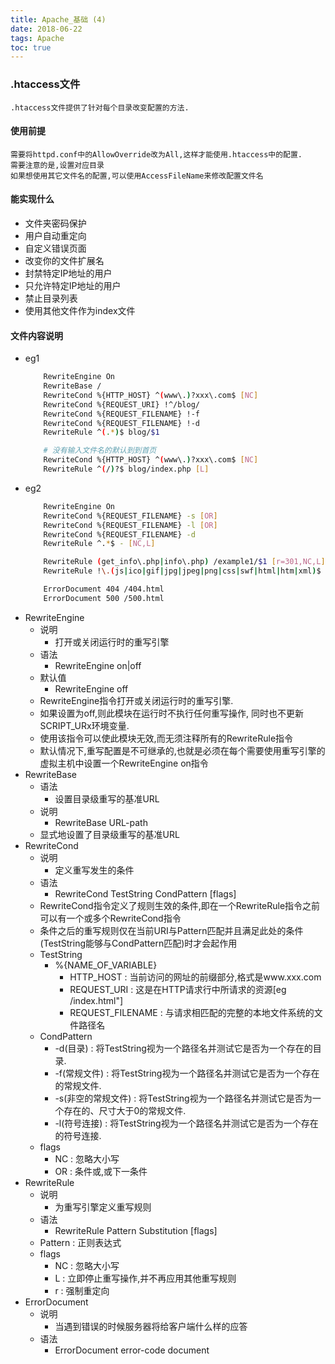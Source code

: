 ```yaml
---
title: Apache_基础 (4)
date: 2018-06-22
tags: Apache
toc: true
---
```


### .htaccess文件
    .htaccess文件提供了针对每个目录改变配置的方法.

<!-- more -->

#### 使用前提
    需要将httpd.conf中的AllowOverride改为All,这样才能使用.htaccess中的配置.
    需要注意的是,设置对应目录
    如果想使用其它文件名的配置,可以使用AccessFileName来修改配置文件名

#### 能实现什么
- 文件夹密码保护
- 用户自动重定向
- 自定义错误页面
- 改变你的文件扩展名
- 封禁特定IP地址的用户
- 只允许特定IP地址的用户
- 禁止目录列表
- 使用其他文件作为index文件

#### 文件内容说明
- eg1
    ```bash
        RewriteEngine On
        RewriteBase /
        RewriteCond %{HTTP_HOST} ^(www\.)?xxx\.com$ [NC]
        RewriteCond %{REQUEST_URI} !^/blog/
        RewriteCond %{REQUEST_FILENAME} !-f
        RewriteCond %{REQUEST_FILENAME} !-d
        RewriteRule ^(.*)$ blog/$1

        # 没有输入文件名的默认到到首页
        RewriteCond %{HTTP_HOST} ^(www\.)?xxx\.com$ [NC]
        RewriteRule ^(/)?$ blog/index.php [L]
    ```
- eg2
    ```bash
        RewriteEngine On
        RewriteCond %{REQUEST_FILENAME} -s [OR]
        RewriteCond %{REQUEST_FILENAME} -l [OR]
        RewriteCond %{REQUEST_FILENAME} -d
        RewriteRule ^.*$ - [NC,L]

        RewriteRule (get_info\.php|info\.php) /example1/$1 [r=301,NC,L]
        RewriteRule !\.(js|ico|gif|jpg|jpeg|png|css|swf|html|htm|xml)$ /example1/index.php [NC,L]

        ErrorDocument 404 /404.html
        ErrorDocument 500 /500.html
    ```
- RewriteEngine
    * 说明
        * 打开或关闭运行时的重写引擎
    * 语法
        * RewriteEngine on|off
    * 默认值
        * RewriteEngine off
    * RewriteEngine指令打开或关闭运行时的重写引擎.
    * 如果设置为off,则此模块在运行时不执行任何重写操作, 同时也不更新SCRIPT_URx环境变量.
    * 使用该指令可以使此模块无效,而无须注释所有的RewriteRule指令
    * 默认情况下,重写配置是不可继承的,也就是必须在每个需要使用重写引擎的虚拟主机中设置一个RewriteEngine on指令
- RewriteBase
    * 语法
        * 设置目录级重写的基准URL
    * 说明
        * RewriteBase URL-path
    * 显式地设置了目录级重写的基准URL
- RewriteCond
    * 说明
        * 定义重写发生的条件
    * 语法
        * RewriteCond TestString CondPattern [flags]
    * RewriteCond指令定义了规则生效的条件,即在一个RewriteRule指令之前可以有一个或多个RewriteCond指令
    * 条件之后的重写规则仅在当前URI与Pattern匹配并且满足此处的条件(TestString能够与CondPattern匹配)时才会起作用
    * TestString
        * %{NAME_OF_VARIABLE}
            * HTTP_HOST : 当前访问的网址的前缀部分,格式是www.xxx.com
            * REQUEST_URI : 这是在HTTP请求行中所请求的资源[eg /index.html"]
            * REQUEST_FILENAME : 与请求相匹配的完整的本地文件系统的文件路径名
    * CondPattern
        * -d(目录) : 将TestString视为一个路径名并测试它是否为一个存在的目录.
        * -f(常规文件) : 将TestString视为一个路径名并测试它是否为一个存在的常规文件.
        * -s(非空的常规文件) : 将TestString视为一个路径名并测试它是否为一个存在的、尺寸大于0的常规文件.
        * -l(符号连接) : 将TestString视为一个路径名并测试它是否为一个存在的符号连接.
    * flags
        * NC : 忽略大小写
        * OR : 条件或,或下一条件
- RewriteRule
    * 说明
        * 为重写引擎定义重写规则
    * 语法
        * RewriteRule Pattern Substitution [flags]
    * Pattern : 正则表达式
    * flags
        * NC : 忽略大小写
        * L : 立即停止重写操作,并不再应用其他重写规则
        * r : 强制重定向
- ErrorDocument
    * 说明
        * 当遇到错误的时候服务器将给客户端什么样的应答
    * 语法
        * ErrorDocument error-code document

